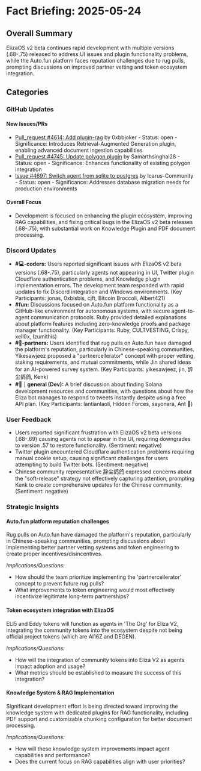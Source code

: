 # Fact Briefing: 2025-05-24

## Overall Summary
ElizaOS v2 beta continues rapid development with multiple versions (.68-.75) released to address UI issues and plugin functionality problems, while the Auto.fun platform faces reputation challenges due to rug pulls, prompting discussions on improved partner vetting and token ecosystem integration.

## Categories

### GitHub Updates

#### New Issues/PRs
- [Pull_request #4614: Add plugin-rag](https://github.com/elizaOS/eliza/pull/4614) by 0xbbjoker - Status: open - Significance: Introduces Retrieval-Augmented Generation plugin, enabling advanced document ingestion capabilities
- [Pull_request #4745: Update polygon plugin](https://github.com/elizaOS/eliza/pull/4745) by Samarthsinghal28 - Status: open - Significance: Enhances functionality of existing polygon integration
- [Issue #4697: Switch agent from sqlite to postgres](https://github.com/elizaOS/eliza/issues/4697) by Icarus-Community - Status: open - Significance: Addresses database migration needs for production environments

#### Overall Focus
- Development is focused on enhancing the plugin ecosystem, improving RAG capabilities, and fixing critical bugs in the ElizaOS v2 beta releases (.68-.75), with substantial work on Knowledge Plugin and PDF document processing.

### Discord Updates
- **#💻-coders:** Users reported significant issues with ElizaOS v2 beta versions (.68-.75), particularly agents not appearing in UI, Twitter plugin Cloudflare authentication problems, and Knowledge plugin implementation errors. The development team responded with rapid updates to fix Discord integration and Windows environments. (Key Participants: jonas, 0xbisbis, cjft, Bitcoin Broccoli, Albert421)
- **#fun:** Discussions focused on Auto.fun platform functionality as a GitHub-like environment for autonomous systems, with secure agent-to-agent communication protocols. Ruby provided detailed explanations about platform features including zero-knowledge proofs and package manager functionality. (Key Participants: Ruby, CULTVESTING, Crispy, xell0x, Izumithis)
- **#🥇-partners:** Users identified that rug pulls on Auto.fun have damaged the platform's reputation, particularly in Chinese-speaking communities. Yikesawjeez proposed a "partnercellerator" concept with proper vetting, staking requirements, and mutual commitments, while Jin shared ideas for an AI-powered survey system. (Key Participants: yikesawjeez, jin, 辞尘鸽鸽, Kenk)
- **#💬｜general (Dev):** A brief discussion about finding Solana development resources and communities, with questions about how the Eliza bot manages to respond to tweets instantly despite using a free API plan. (Key Participants: lantianlaoli, Hidden Forces, sayonara, Ant 👾)

### User Feedback
- Users reported significant frustration with ElizaOS v2 beta versions (.68-.69) causing agents not to appear in the UI, requiring downgrades to version .57 to restore functionality. (Sentiment: negative)
- Twitter plugin encountered Cloudflare authentication problems requiring manual cookie setup, causing significant challenges for users attempting to build Twitter bots. (Sentiment: negative)
- Chinese community representative 辞尘鸽鸽 expressed concerns about the "soft-release" strategy not effectively capturing attention, prompting Kenk to create comprehensive updates for the Chinese community. (Sentiment: negative)

### Strategic Insights

#### Auto.fun platform reputation challenges
Rug pulls on Auto.fun have damaged the platform's reputation, particularly in Chinese-speaking communities, prompting discussions about implementing better partner vetting systems and token engineering to create proper incentives/disincentives.

*Implications/Questions:*
  - How should the team prioritize implementing the 'partnercellerator' concept to prevent future rug pulls?
  - What improvements to token engineering would most effectively incentivize legitimate long-term partnerships?

#### Token ecosystem integration with ElizaOS
ELI5 and Eddy tokens will function as agents in 'The Org' for Eliza V2, integrating the community tokens into the ecosystem despite not being official project tokens (which are AI16Z and DEGEN).

*Implications/Questions:*
  - How will the integration of community tokens into Eliza V2 as agents impact adoption and usage?
  - What metrics should be established to measure the success of this integration?

#### Knowledge System & RAG Implementation
Significant development effort is being directed toward improving the knowledge system with dedicated plugins for RAG functionality, including PDF support and customizable chunking configuration for better document processing.

*Implications/Questions:*
  - How will these knowledge system improvements impact agent capabilities and performance?
  - Does the current focus on RAG capabilities align with user priorities?